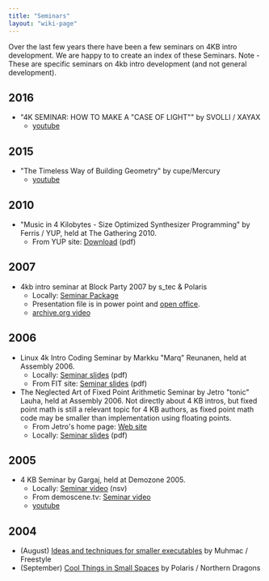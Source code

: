 ```yaml
---
title: "Seminars"
layout: "wiki-page"
---
```


Over the last few years there have been a few seminars on 4KB intro development. We are happy to to create an index of these Seminars. Note - These are specific seminars on 4kb intro development (and not general development).

## 2016
* "4K SEMINAR: HOW TO MAKE A "CASE OF LIGHT"" by SVOLLI / XAYAX
    * [youtube](https://www.youtube.com/watch?v=Jj54mV9T8YU&index=3&list=PLNqQO7lFY6dmH5kMSWtuRP6ZhBiQdQIU1) 

## 2015
* "The Timeless Way of Building Geometry" by cupe/Mercury
    * [youtube](https://www.youtube.com/watch?v=T-9R0zAwL7s&index=8&list=PLNqQO7lFY6dlPOg7cA1SczEU0Y7UW6iMW)

## 2010
* "Music in 4 Kilobytes - Size Optimized Synthesizer Programming" by Ferris / YUP, held at The Gathering 2010.
    * From YUP site: [Download](ftp://ftp.untergrund.net/users/thygrion/sosp.zip) (pdf)

## 2007
* 4kb intro seminar at Block Party 2007 by s_tec & Polaris
    * Locally: [Seminar Package](ftp://ftp.untergrund.net/users/in4kadmin/files/block.party.2007_4k_seminar.zip)
    * Presentation file is in power point and [open office](http://download.openoffice.org/).
    * [archive.org video](https://archive.org/details/hackercons-notacon-2007-4kb-intro)

## 2006
* Linux 4k Intro Coding Seminar by Markku "Marq" Reunanen, held at Assembly 2006.
    * Locally: [Seminar slides](ftp://ftp.untergrund.net/users/in4kadmin/files/Linux_4k_Intro_Coding_asm06.pdf) (pdf)
    * From FIT site: [Seminar slides](http://ftp.kameli.net/pub/fit/misc/presis_asm06.pdf) (pdf)
* The Neglected Art of Fixed Point Arithmetic Seminar by Jetro "tonic" Lauha, held at Assembly 2006. Not directly about 4 KB intros, but fixed point math is still a relevant topic for 4 KB authors, as fixed point math code may be smaller than implementation using floating points.
    * From Jetro's home page: [Web site](http://jet.ro/creations#fixedpoint)
    * Locally: [Seminar slides](ftp://ftp.untergrund.net/users/in4kadmin/files/The_neglected_art_of_Fixed_Point_arithmetic_20060913.pdf) (pdf)

## 2005
* 4 KB Seminar by Gargaj, held at Demozone 2005.
    * Locally: [Seminar video](ftp://ftp.untergrund.net/users/in4kadmin/files/demoscene.tv_seminar_4k_by_gargaj_seminar__main.nsv) (nsv)
    * From demoscene.tv: [Seminar video](http://vod.demoscene.tv/demoscene.tv_seminar_4k_by_gargaj_seminar__main.nsv)
    * [youtube](https://www.youtube.com/watch?v=_sXjS4tDpSU)

## 2004
* (August) [Ideas and techniques for smaller executables](Ideas-and-techniques-for-smaller-executables-Seminar) by Muhmac / Freestyle
* (September) [Cool Things in Small Spaces](Cool-Things-in-Small-Spaces-Seminar) by Polaris / Northern Dragons
